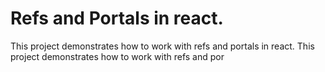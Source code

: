 # Refs and Portals in react.

This project demonstrates how to work with refs and portals in react.
This project demonstrates how to work with refs and por